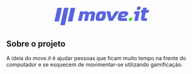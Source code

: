 <h1 align="center"><img src="./.github/logo.png" /></h1>

<h2 id="sobre-o-projeto">Sobre o projeto</h2>

A ideia do *move.it* é ajudar pessoas que ficam muito tempo na frente do computador e se esquecem de movimentar-se utilizando gamificação.